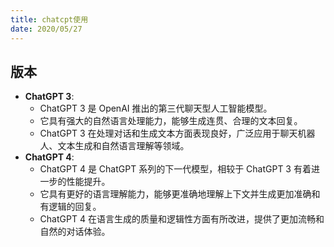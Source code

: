 ```yaml
---
title: chatcpt使用
date: 2020/05/27
---
```


## 版本

- **ChatGPT 3**:
  - ChatGPT 3 是 OpenAI 推出的第三代聊天型人工智能模型。
  - 它具有强大的自然语言处理能力，能够生成连贯、合理的文本回复。
  - ChatGPT 3 在处理对话和生成文本方面表现良好，广泛应用于聊天机器人、文本生成和自然语言理解等领域。
- **ChatGPT 4**:
  - ChatGPT 4 是 ChatGPT 系列的下一代模型，相较于 ChatGPT 3 有着进一步的性能提升。
  - 它具有更好的语言理解能力，能够更准确地理解上下文并生成更加准确和有逻辑的回复。
  - ChatGPT 4 在语言生成的质量和逻辑性方面有所改进，提供了更加流畅和自然的对话体验。